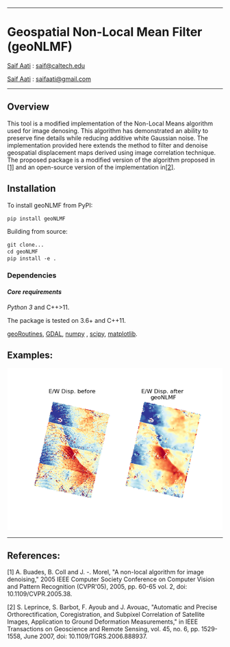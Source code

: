 
---
# Geospatial Non-Local Mean Filter (geoNLMF)

[Saif Aati](mailto:saif@caltech.edu) :  saif@caltech.edu

[Saif Aati](mailto:saifaati@gmail.com) :  saifaati@gmail.com

---

## **Overview**
This tool is a modified implementation of the Non-Local Means algorithm used for image denosing.
This algorithm has demonstrated an ability to preserve fine details while reducing additive white Gaussian noise.
The implementation provided here extends the method to filter and denoise geospatial displacement maps derived using 
image correlation technique.
The proposed package is a modified version of the algorithm proposed in [[1]](#1) and
an open-source version of the implementation in[[2]](#2).

## **Installation**
To install geoNLMF from PyPI:

    pip install geoNLMF

Building from source:

    git clone...
    cd geoNLMF
    pip install -e .


### **Dependencies**

#### *Core requirements*
*Python 3* and C++>11. 

The package is tested on 3.6+ and C++11. 

[geoRoutines](https://github.com/SaifAati/geoRoutines), [GDAL](http://gdal.org),
[numpy](http://www.scipy.org) , [scipy](http://numpy.org), [matplotlib](http://matplotlib.org).

## **Examples**:

![Example1](geoNLMF/Test/Data/ResExample1.png)

---
## References:
<a id="1">[1]</a> A. Buades, B. Coll and J. -. Morel, "A non-local algorithm for image denoising," 2005 IEEE Computer Society Conference on Computer Vision and Pattern Recognition (CVPR'05), 2005, pp. 60-65 vol. 2, doi: 10.1109/CVPR.2005.38.

<a id="1">[2]</a> S. Leprince, S. Barbot, F. Ayoub and J. Avouac, "Automatic and Precise Orthorectification, Coregistration, and Subpixel Correlation of Satellite Images, Application to Ground Deformation Measurements," in IEEE Transactions on Geoscience and Remote Sensing, vol. 45, no. 6, pp. 1529-1558, June 2007, doi: 10.1109/TGRS.2006.888937.
